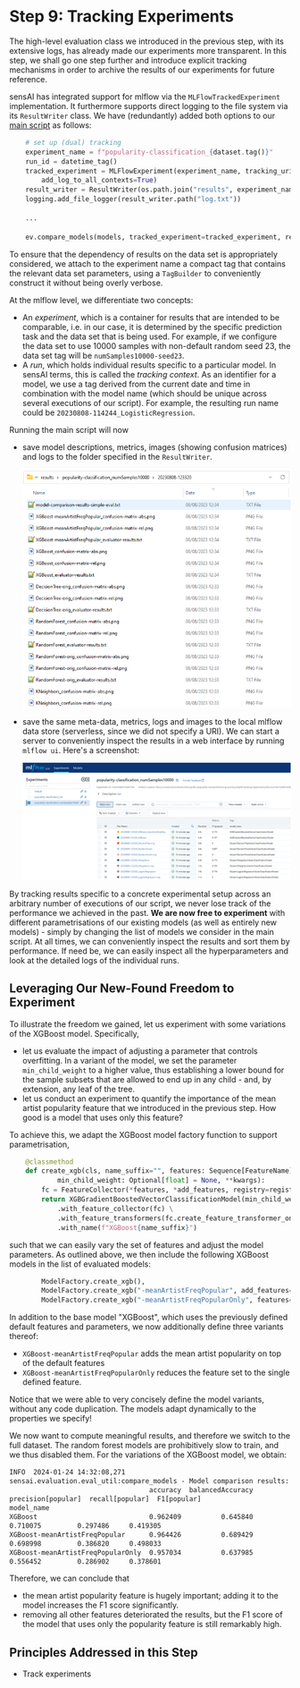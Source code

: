 # Step 9: Tracking Experiments

The high-level evaluation class we introduced in the previous step, with its extensive logs, 
has already made our experiments more transparent. 
In this step, we shall go one step further and introduce explicit tracking mechanisms in order to archive the results of our experiments for future reference.

sensAI has integrated support for mlflow via the `MLFlowTrackedExperiment`
implementation.
It furthermore supports direct logging to the file system via its `ResultWriter` 
class.
We have (redundantly) added both options to our [main script](run_classifier_evaluation.py) as follows:

```python
    # set up (dual) tracking
    experiment_name = f"popularity-classification_{dataset.tag()}"
    run_id = datetime_tag()
    tracked_experiment = MLFlowExperiment(experiment_name, tracking_uri="", context_prefix=run_id + "_",
        add_log_to_all_contexts=True)
    result_writer = ResultWriter(os.path.join("results", experiment_name, run_id))
    logging.add_file_logger(result_writer.path("log.txt"))

    ...

    ev.compare_models(models, tracked_experiment=tracked_experiment, result_writer=result_writer)
```

To ensure that the dependency of results on the data set is appropriately 
considered, we attach to the experiment name a compact tag that contains
the relevant data set parameters, using a `TagBuilder` to conveniently 
construct it without being overly verbose.

At the mlflow level, we differentiate two concepts:
  * An *experiment*, which is a container for results that are intended to be
    comparable, i.e. in our case, it is determined by the specific prediction
    task and the data set that is being used.
    For example, if we configure the data set to use 10000 samples with 
    non-default random seed 23, the data set tag will be `numSamples10000-seed23`.
  * A *run*, which holds individual results specific to a particular model. 
    In sensAI terms, this is called the *tracking context*. 
    As an identifier for a model, we use a tag derived from the current date
    and time in combination with the model name (which should be unique across
    several executions of our script). 
    For example, the resulting run name could be
    `20230808-114244_LogisticRegression`.

Running the main script will now
  * save model descriptions, metrics, images (showing confusion matrices) 
    and logs to the folder specified in the `ResultWriter`.

    ![](res/results-folder.png)

  * save the same meta-data, metrics, logs and images to the local mlflow data store (serverless, since we did not specify a URI).
    We can start a server to conveniently inspect the results in a web 
    interface by running `mlflow ui`. Here's a screenshot:
    
    ![](res/mlflow.png)

By tracking results specific to a concrete experimental setup across an arbitrary
number of executions of our script, we never lose track of the performance 
we achieved in the past.
**We are now free to experiment** with different parametrisations of our existing
models (as well as entirely new models) - simply by changing the list of models
we consider in the main script.
At all times, we can conveniently inspect the results and sort them by performance. 
If need be, we can easily inspect all the hyperparameters and look at the detailed
logs of the individual runs.

## Leveraging Our New-Found Freedom to Experiment

To illustrate the freedom we gained, let us experiment with some variations of 
the XGBoost model.
Specifically, 
 * let us evaluate the impact of adjusting a parameter that controls overfitting.
   In a variant of the model, we set the parameter `min_child_weight` to a higher
   value, thus establishing a lower bound for the sample subsets that are allowed
   to end up in any child - and, by extension, any leaf of the tree.
 * let us conduct an experiment to quantify the importance of the mean artist 
   popularity feature that we introduced in the previous step. How good is a 
   model that uses only this feature?

To achieve this, we adapt the XGBoost model factory function to support parametrisation,

```python
    @classmethod
    def create_xgb(cls, name_suffix="", features: Sequence[FeatureName] = DEFAULT_FEATURES, add_features: Sequence[FeatureName] = (),
            min_child_weight: Optional[float] = None, **kwargs):
        fc = FeatureCollector(*features, *add_features, registry=registry)
        return XGBGradientBoostedVectorClassificationModel(min_child_weight=min_child_weight, **kwargs) \
            .with_feature_collector(fc) \
            .with_feature_transformers(fc.create_feature_transformer_one_hot_encoder()) \
            .with_name(f"XGBoost{name_suffix}")
```

such that we can easily vary the set of features and adjust the model parameters.
As outlined above, we then include the following XGBoost models in the list of evaluated models:

```python
        ModelFactory.create_xgb(),
        ModelFactory.create_xgb("-meanArtistFreqPopular", add_features=[FeatureName.MEAN_ARTIST_FREQ_POPULAR]),
        ModelFactory.create_xgb("-meanArtistFreqPopularOnly", features=[FeatureName.MEAN_ARTIST_FREQ_POPULAR]),
```

In addition to the base model "XGBoost", which uses the previously defined default features and parameters,
we now additionally define three variants thereof:
 * `XGBoost-meanArtistFreqPopular` adds the mean artist popularity on top of the default features
 * `XGBoost-meanArtistFreqPopularOnly` reduces the feature set to the single defined feature.

Notice that we were able to very concisely define the model variants, without any code duplication.
The models adapt dynamically to the properties we specify!

We now want to compute meaningful results, and therefore we switch to the full dataset.
The random forest models are prohibitively slow to train, and we thus disabled them.
For the variations of the XGBoost model, we obtain: 
```
INFO  2024-01-24 14:32:08,271 sensai.evaluation.eval_util:compare_models - Model comparison results:
                                   accuracy  balancedAccuracy  precision[popular]  recall[popular]  F1[popular]
model_name
XGBoost                            0.962409          0.645840            0.710075         0.297486     0.419305
XGBoost-meanArtistFreqPopular      0.964426          0.689429            0.698998         0.386820     0.498033
XGBoost-meanArtistFreqPopularOnly  0.957034          0.637985            0.556452         0.286902     0.378601
```

Therefore, we can conclude that 
  * the mean artist popularity feature is hugely important; adding it to the model increases the F1 score 
    significantly.
  * removing all other features deteriorated the results, but the F1 score of the model that uses only the 
    popularity feature is still remarkably high.
    

## Principles Addressed in this Step

* Track experiments
